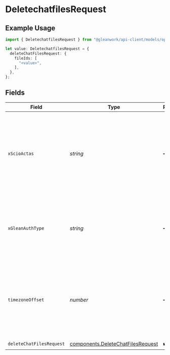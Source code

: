 # DeletechatfilesRequest

## Example Usage

```typescript
import { DeletechatfilesRequest } from "@gleanwork/api-client/models/operations";

let value: DeletechatfilesRequest = {
  deleteChatFilesRequest: {
    fileIds: [
      "<value>",
    ],
  },
};
```

## Fields

| Field                                                                                                                    | Type                                                                                                                     | Required                                                                                                                 | Description                                                                                                              |
| ------------------------------------------------------------------------------------------------------------------------ | ------------------------------------------------------------------------------------------------------------------------ | ------------------------------------------------------------------------------------------------------------------------ | ------------------------------------------------------------------------------------------------------------------------ |
| `xScioActas`                                                                                                             | *string*                                                                                                                 | :heavy_minus_sign:                                                                                                       | Email address of a user on whose behalf the request is intended to be made (should be non-empty only for global tokens). |
| `xGleanAuthType`                                                                                                         | *string*                                                                                                                 | :heavy_minus_sign:                                                                                                       | Auth type being used to access the endpoint (should be non-empty only for global tokens).                                |
| `timezoneOffset`                                                                                                         | *number*                                                                                                                 | :heavy_minus_sign:                                                                                                       | The offset of the client's timezone in minutes from UTC. e.g. PDT is -420 because it's 7 hours behind UTC.               |
| `deleteChatFilesRequest`                                                                                                 | [components.DeleteChatFilesRequest](../../models/components/deletechatfilesrequest.md)                                   | :heavy_check_mark:                                                                                                       | N/A                                                                                                                      |